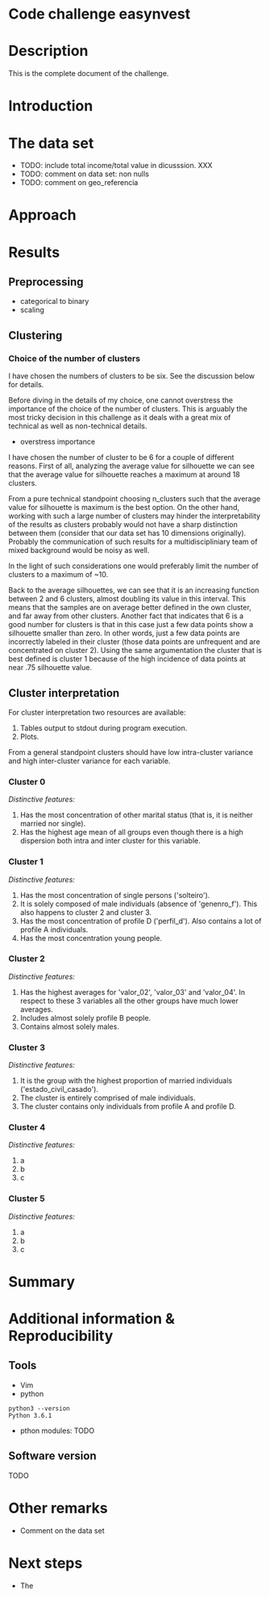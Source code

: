 # Code challenge easynvest

# Description

This is the complete document of the challenge.

# Introduction

# The data set

* TODO: include total income/total value in dicusssion. XXX
* TODO: comment on data set: non nulls
* TODO: comment on geo_referencia

# Approach

# Results

## Preprocessing
* categorical to binary
* scaling

## Clustering

### Choice of the number of clusters

I have chosen the numbers of clusters to be six. See the discussion below for
details.

Before diving in the details of my choice, one cannot overstress the importance
of the choice of the number of clusters. This is arguably the most tricky
decision in this challenge as it deals with a great mix of technical as well as
non-technical details.

* overstress importance

I have chosen the number of cluster to be 6 for a couple of different reasons.
First of all, analyzing the average value for silhouette we can see that the
average value for silhouette reaches a maximum at around 18 clusters.

From a pure technical standpoint choosing n_clusters such that the average
value for silhouette is maximum is the best option. On the other hand, working
with such a large number of clusters may hinder the interpretability of the
results as clusters probably would not have a sharp distinction between them
(consider that our data set has 10 dimensions originally).  
Probably the communication of such results for a multidiscipliniary team of
mixed background would be noisy as well.

In the light of such considerations one would preferably limit the number of
clusters to a maximum of ~10.

Back to the average silhouettes, we can see that it is an increasing function
between 2 and 6 clusters, almost doubling its value in this interval. This
means that the samples are on average better defined in the own cluster, and
far away from other clusters. Another fact that indicates that 6 is a good
number for clusters is that in this case just a few data points show a
silhouette smaller than zero. In other words, just a few data points are
incorrectly labeled in their cluster (those data points are unfrequent and are
concentrated on cluster 2). Using the same argumentation the cluster that is
best defined is cluster 1 because of the high incidence of data points at near
.75 silhouette value.

## Cluster interpretation

For cluster interpretation two resources are available:

1. Tables output to stdout during program execution.
1. Plots.

From a general standpoint clusters should have low intra-cluster variance and
high inter-cluster variance for each variable.

### Cluster 0

*Distinctive features:*

1. Has the most concentration of other marital status (that is, it is neither
   married nor single).
1. Has the highest age mean of all groups even though there is a high
   dispersion both intra and inter cluster for this variable.

### Cluster 1

*Distinctive features:*

1. Has the most concentration of single persons ('solteiro').
1. It is solely composed of male individuals (absence of 'genenro_f'). This
   also happens to cluster 2 and cluster 3.
1. Has the most concentration of profile D ('perfil_d'). Also contains a lot of
   profile A individuals.
1. Has the most concentration young people.

### Cluster 2

*Distinctive features:*

1. Has the highest averages for 'valor_02', 'valor_03' and 'valor_04'.
   In respect to these 3 variables all the other groups have much lower
   averages.
1. Includes almost solely profile B people.
1. Contains almost solely males.

### Cluster 3

*Distinctive features:*

1. It is the group with the highest proportion of married individuals
   ('estado_civil_casado').
1. The cluster is entirely comprised of male individuals.
1. The cluster contains only individuals from profile A and profile D.

### Cluster 4

*Distinctive features:*

1. a
1. b
1. c

### Cluster 5

*Distinctive features:*

1. a
1. b
1. c


# Summary

# Additional information & Reproducibility

## Tools
* Vim
* python
```
python3 --version
Python 3.6.1
```
* pthon modules:
TODO

## Software version

TODO

# Other remarks

* Comment on the data set 

# Next steps

* The 

